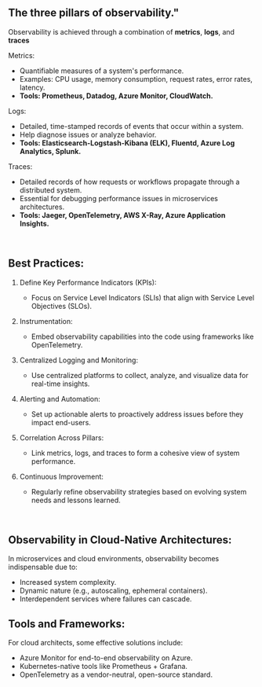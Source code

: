 ## The three pillars of observability."

Observability is achieved through a combination of **metrics**, **logs**, and **traces**


Metrics:

- Quantifiable measures of a system's performance.
- Examples: CPU usage, memory consumption, request rates, error rates, latency.
- **Tools: Prometheus, Datadog, Azure Monitor, CloudWatch.**

Logs:

- Detailed, time-stamped records of events that occur within a system.
- Help diagnose issues or analyze behavior.
- **Tools: Elasticsearch-Logstash-Kibana (ELK), Fluentd, Azure Log Analytics, Splunk.**

Traces:

- Detailed records of how requests or workflows propagate through a distributed system.
- Essential for debugging performance issues in microservices architectures.
- **Tools: Jaeger, OpenTelemetry, AWS X-Ray, Azure Application Insights.**

<br/>

## Best Practices: <br/>
1. Define Key Performance Indicators (KPIs):
   - Focus on Service Level Indicators (SLIs) that align with Service Level Objectives (SLOs).

2. Instrumentation: <br/>
   - Embed observability capabilities into the code using frameworks like OpenTelemetry.

3. Centralized Logging and Monitoring: <br/>
   - Use centralized platforms to collect, analyze, and visualize data for real-time insights.
3. Alerting and Automation: <br/>
   - Set up actionable alerts to proactively address issues before they impact end-users.
4. Correlation Across Pillars: <br/>
   - Link metrics, logs, and traces to form a cohesive view of system performance.
5. Continuous Improvement: <br/>
   - Regularly refine observability strategies based on evolving system needs and lessons learned.
<br/>

## Observability in Cloud-Native Architectures:
In microservices and cloud environments, observability becomes indispensable due to:

- Increased system complexity.
- Dynamic nature (e.g., autoscaling, ephemeral containers).
- Interdependent services where failures can cascade.


## Tools and Frameworks:
For cloud architects, some effective solutions include:

- Azure Monitor for end-to-end observability on Azure.
- Kubernetes-native tools like Prometheus + Grafana.
- OpenTelemetry as a vendor-neutral, open-source standard.

